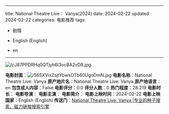 
---
title: National Theatre Live︰ Vanya(2024)
date: 2024-02-22
updated: 2024-02-22
categories: 电影推荐
tags:

- 剧情

- English (English)
- en
---

<img src="https://image.tmdb.org/t/p/original/cJ87PPDRHq0QTjyh6l3ocBA2vD8.jpg" alt="/cJ87PPDRHq0QTjyh6l3ocBA2vD8.jpg" title="/cJ87PPDRHq0QTjyh6l3ocBA2vD8.jpg">

**电影封面**：<img src="https://image.tmdb.org/t/p/w200/56SXVixZsjtYbwsOTb60UgoDmN.jpg" alt="/56SXVixZsjtYbwsOTb60UgoDmN.jpg" title="/56SXVixZsjtYbwsOTb60UgoDmN.jpg">
**电影名称**：National Theatre Live: Vanya
**原产地片名**：National Theatre Live: Vanya
**原产地语言**：en
**包含成人内容**：False
**电影评分**：0.0
**评分人数**：0
**热门程度**：28.219
**电影时长**：
**电影导演**：
**电影主演**：
**电影简介**：
**电影上映时间**：2024-02-22
**电影上映国家**：English (English)
**传送门**：[National Theatre Live: Vanya |专业的种子搜索、磁力链接搜索引擎](https://movie.amd794.com:2083/?search=National%20Theatre%20Live%3A%20Vanya&ordering=&mode=match_phrase&page_size=10&page=1)

